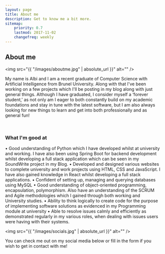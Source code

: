 ```yaml
---
layout: page
title: About me
description: Get to know me a bit more.
sitemap:
    priority: 0.7
    lastmod: 2017-11-02
    changefreq: weekly
---
```

## About me

<span class="image left"><img src="{{ "/images/aboutme.jpg" | absolute_url }}" alt="" /></span>

My name is Albi and I am a recent graduate of Computer Science with Artificial Intelligence from Brunel University. Along with that I've been working on a few projects which I'll be posting in my blog along with just general things. Although I have graduated, I consider myself a ‘forever student,’ as not only am I eager to both constantly build on my academic foundations and stay in tune with the latest software, but I am also always looking for new things to learn and get into both professionally and as general fun!

<br>

### What I'm good at
<div class="box">
  <p>
  •	Good understanding of Python which I have developed whilst at university and working. I have also been using Spring Boot for backend development whilst developing a full stack application which can be seen in my SoundWrite project in my Blog.
•	Developed and designed various websites to complete university and work projects using HTML, CSS and JavaScript. I have also gained knowledge in React whilst developing a full stack applications.
•	Confident of setting up, managing and querying databases using MySQL
•	Good understanding of object-oriented programming, encapsulation, polymorphism. Also have an understanding of the SCRUM and Agile methodologies which I gained through both working and University studies.
•	Ability to think logically to create code for the purpose of implementing software solutions as evidenced in my Programming module at university
•	Able to resolve issues calmly and efficiently as demonstrated regularly in my various roles, when dealing with issues users were having with their systems.

  </p>
</div>

<span class="image left"><img src="{{ "/images/socials.jpg" | absolute_url }}" alt="" /></span>

You can check me out on my social media below or fill in the form if you wish to get in contact with me!
